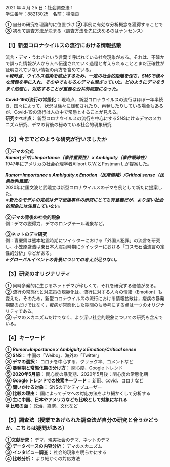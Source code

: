 2021 年 4 ⽉ 25 ⽇：社会調査法 1
<br>学生番号：88213025　名前：楊浩良

**①** ⾃分の研究を理論的に位置づけ **②** 事例に有効な分析概念を獲得することで <br>**③** 初めて調査⽅法が決まる（調査⽅法を先に決めるのはナンセンス）

### 【1】新型コロナウイルスの流行における情報拡散
流言・デマ・うわさという言葉で呼ばれている社会現象がある。それは、不確かで誤った情報が人から人へ伝達されていく過程と考えられることとまだ正確性が証明されていない情報の両方を含めている。
<br>***※現時点、ウイルス感染を防止するため、一定の社会的距離を保ち、SNSで様々な情報を手に入れ、その中でもちろんデマも混ざっていた。どのようにデマをうまく処理し、対応することが重要な公共的問題になった。*** 

**Covid-19の流行の常態化：** 現時点、新型コロナウイルスの流行はほぼ一年半続き、国々によって、状況は徐々に緩和されたり、再発したりしている場合もあるが、Covid-19の流行は人の中で常態とすることが見える。
<br>**研究すべき点：** 新型コロナウイルスの流行を中心にするSNSにけるデマのメカニズム研究、デマの背後の秘めている社会的現象研究

### 【2】今までどのような研究が行いましたか
**①デマの公式**
<br>***Rumor(デマ)=Importance（事件重要性） x Ambiguity（事件曖昧性）*** 
<br>1947年にアメリカの社会心理学者Allport G.W.とPostman L.が提案した。

***Rumor=Importance x Ambiguity x Emotion（民衆情緒）/Critical sense（民衆批判意識）*** 
<br>2020年に匡文波と武曉立は新型コロナウイルスのデマを例として新たに提案した。
<br>***※新たなモデルの完成はデマ伝播事件の研究にとても有意義だが、より深い社会的現象には注目していない。*** 

**②デマの背後の社会的現象**
<br>例：デマの説得力、デマのロングテール現象など。

**③ネットのデマ研究**
<br>例：曺慶鎬は熊本地震時期にツイッターにおける「外国人犯罪」の流言を研究し、小笠原盛浩は東日本大震災時期にツイッターにおける「コスモ石油流言の定性的分析」などがある。
<br>***※グローバルイベントの背景についての考えが足りない。***

### 【3】研究のオリジナリティ
**①** 同時多発的に生じるネットデマが珍しくて、それを研究する価値がある。
<br>**②** 流行の常態化と対応策の規範化は、流行に対する人々の情緒（Emotion）も変えた。そのため，新型コロナウイルスの流行における情報拡散は，疫病の暴発期間のだけではなく，疫病が常態化した期間のも参考にする点は一つのオリジナリティである。
<br>**③** デマのメカニズムだけでなく、より深い社会的現象についての研究も含んでいる。

### 【4】キーワード
**①** ***Rumor=Importance x Ambiguity x Emotion/Critical sense***  
**② SNS：** 中国の「Weibo」、海外の「Twitter」
<br>**③ デマの選択：** コロナを中心する、クリック率、コメントなど
<br>**④ 暴発期と常態化期の分け方：** 関心度、Google トレンド
<br>**⑤ 2020年5月前：** 関心度の暴発期、2020年5月後：関心度の常態化期
<br>**⑥ Google トレンドでの検索キーワード：** 新冠、covid、コロナなど
<br>**⑦ 問いかける対象：** SNSのアクティブユーザー
<br>**⑧ 比較の理由：** 国によってデマへの対応方法をより細かくして分析する
<br>**⑨ 主に中国、日本やアメリカなども比較として対象になれる**
<br>**⑩ 比較の面：** 政治、経済、文化など

### 【5】調査法（授業であげられた調査法が自分の研究と合うかどうか、こちらは疑問がある）
**①文献研究：** デマ、現実社会のデマ、ネットのデマ
<br>**② データベースの内容分析：** デマのメカニズム
<br>**③ インタビュー調査：** 社会的現象を明らかにする
<br>**④ 比較分析：** より細かくの対応方法
